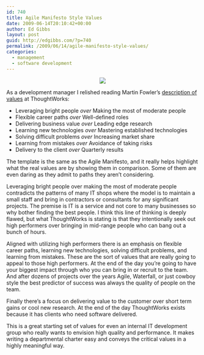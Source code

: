 ```yaml
---
id: 740
title: Agile Manifesto Style Values
date: 2009-06-14T20:10:42+00:00
author: Ed Gibbs
layout: post
guid: http://edgibbs.com/?p=740
permalink: /2009/06/14/agile-manifesto-style-values/
categories:
  - management
  - software development
---
```

<div align="center">
  <img src="http://edgibbs.com/images/c_average.jpg" /><br /> <!-- Flickr http://www.flickr.com/photos/theunabonger/420589683/sizes/m/ -->
</div>

As a development manager I relished reading Martin Fowler&#8217;s [description of values](http://martinfowler.com/bliki/ComparativeValues.html) at ThoughtWorks:

  * Leveraging bright people _over_ Making the most of moderate people
  * Flexible career paths _over_ Well-defined roles
  * Delivering business value _over_ Leading edge research
  * Learning new technologies _over_ Mastering established technologies
  * Solving difficult problems _over_ Increasing market share
  * Learning from mistakes _over_ Avoidance of taking risks
  * Delivery to the client _over_ Quarterly results

The template is the same as the Agile Manifesto, and it really helps highlight what the real values are by showing them in comparison. Some of them are even daring as they admit to paths they aren&#8217;t considering. 

Leveraging bright people over making the most of moderate people contradicts the patterns of many IT shops where the model is to maintain a small staff and bring in contractors or consultants for any significant projects. The premise is IT is a service and not core to many businesses so why bother finding the best people. I think this line of thinking is deeply flawed, but what ThoughtWorks is stating is that they intentionally seek out high performers over bringing in mid-range people who can bang out a bunch of hours. 

Aligned with utilizing high performers there is an emphasis on flexible career paths, learning new technologies, solving difficult problems, and learning from mistakes. These are the sort of values that are really going to appeal to those high performers. At the end of the day you&#8217;re going to have your biggest impact through who you can bring in or recruit to the team. And after dozens of projects over the years Agile, Waterfall, or just cowboy style the best predictor of success was always the quality of people on the team.

Finally there&#8217;s a focus on delivering value to the customer over short term gains or cool new research. At the end of the day ThoughtWorks exists because it has clients who need software delivered. 

This is a great starting set of values for even an internal IT development group who really wants to envision high quality and performance. It makes writing a departmental charter easy and conveys the critical values in a highly meaningful way.